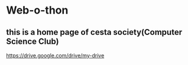 # Web-o-thon
## this is a home page of cesta society(Computer Science Club) 
https://drive.google.com/drive/my-drive

